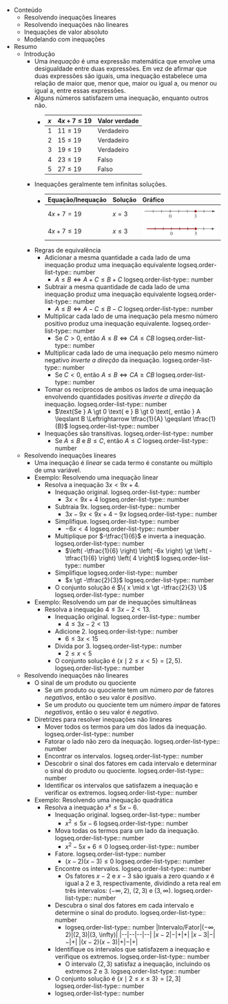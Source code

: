 - Conteúdo
	- Resolvendo inequações lineares
	- Resolvendo inequações não lineares
	- Inequações de valor absoluto
	- Modelando com inequações
- Resumo
	- Introdução
		- Uma *inequação* é uma expressão matemática que envolve uma desigualdade entre duas expressões. Em vez de afirmar que duas expressões são iguais, uma inequação estabelece uma relação de maior que, menor que, maior ou igual a, ou menor ou igual a, entre essas expressões.
		- Alguns números satisfazem uma inequação, enquanto outros não.
			- | $x$ | $4x + 7 \leqslant 19$ | Valor verdade |
			  | --- | --- | --- |
			  | $1$ | $11 \leqslant 19$ | Verdadeiro |
			  | $2$ | $15 \leqslant 19$ | Verdadeiro |
			  | $3$ | $19 \leqslant 19$ | Verdadeiro |
			  | $4$ | $23 \leqslant 19$ | Falso |
			  | $5$ | $27 \leqslant 19$ | Falso |
		- Inequações geralmente tem infinitas soluções.
			- |Equação/Inequação|Solução|Gráfico|
			  |--|--|--|
			  |$4x + 7 = 19$|$x = 3$| ![Pasted image 20241202200903.png](../assets/Pasted_image_20241202200903_1733279329712_0.png) |
			  |$4x + 7 \leqslant 19$|$x \leqslant 3$| ![Pasted image 20241202201036.png](../assets/Pasted_image_20241202201036_1733279363582_0.png) |
		- Regras de equivalência
			- Adicionar a mesma quantidade a cada lado de uma inequação produz uma inequação equivalente
			  logseq.order-list-type:: number
				- $A \leqslant B \Leftrightarrow A + C \leqslant B + C$
				  logseq.order-list-type:: number
			- Subtrair a mesma quantidade de cada lado de uma inequação produz uma inequação equivalente
			  logseq.order-list-type:: number
				- $A \leqslant B \Leftrightarrow A - C \leqslant B - C$
				  logseq.order-list-type:: number
			- Multiplicar cada lado de uma inequação pela mesmo número positivo produz uma inequação equivalente.
			  logseq.order-list-type:: number
				- $\text{Se } C \gt 0 \text{, então } A \leqslant B \Leftrightarrow CA \leqslant CB$
				  logseq.order-list-type:: number
			- Multiplicar cada lado de uma inequação pelo mesmo número negativo *inverte a direção* da inequação.
			  logseq.order-list-type:: number
				- $\text{Se } C \lt 0 \text{, então } A \leqslant B \Leftrightarrow CA \geqslant CB$
				  logseq.order-list-type:: number
			- Tomar os recíprocos de ambos os lados de uma inequação envolvendo quantidades positivas *inverte a direção* da inequação.
			  logseq.order-list-type:: number
				- $\text{Se } A \gt 0  \text{ e } B \gt 0 \text{, então } A \leqslant B \Leftrightarrow \tfrac{1}{A} \geqslant \tfrac{1}{B}$
				  logseq.order-list-type:: number
			- Inequações são transitivas.
			  logseq.order-list-type:: number
				- $\text{Se } A \leqslant B \text{ e } B \leqslant C \text{, então } A \leqslant C$
				  logseq.order-list-type:: number
	- Resolvendo inequações lineares
		- Uma inequação é *linear* se cada termo é constante ou múltiplo de uma variável.
		- Exemplo: Resolvendo uma inequação linear
			- Resolva a inequação $3x \lt 9x + 4$.
				- Inequação original.
				  logseq.order-list-type:: number
					- $3x \lt 9x + 4$
					  logseq.order-list-type:: number
				- Subtraia 9x.
				  logseq.order-list-type:: number
					- $3x - 9x \lt 9x + 4 - 9x$
					  logseq.order-list-type:: number
				- Simplifique.
				  logseq.order-list-type:: number
					- $-6x \lt 4$
					  logseq.order-list-type:: number
				- Multiplique por $-\tfrac{1}{6}$ e inverta a inequação.
				  logseq.order-list-type:: number
					- $\left( -\tfrac{1}{6} \right) \left( -6x \right) \gt \left( -\tfrac{1}{6} \right) \left( 4 \right)$
					  logseq.order-list-type:: number
				- Simplifique
				  logseq.order-list-type:: number
					- $x \gt -\tfrac{2}{3}$
					  logseq.order-list-type:: number
				- O conjunto solução é $\{ x \mid x \gt -\tfrac{2}{3} \}$
				  logseq.order-list-type:: number
		- Exemplo: Resolvendo um par de inequações simultâneas
			- Resolva a inequação $4 \leqslant 3x - 2 \lt 13$.
				- Inequação original.
				  logseq.order-list-type:: number
					- $4 \leqslant 3x - 2 \lt 13$
				- Adicione $2$.
				  logseq.order-list-type:: number
					- $6 \leqslant 3x \lt 15$
				- Divida por 3.
				  logseq.order-list-type:: number
					- $2 \leqslant x \lt 5$
				- O conjunto solução é $\{ x \mid 2 \leqslant x \lt 5 \} = [2,5)$.
				  logseq.order-list-type:: number
	- Resolvendo inequações não lineares
		- O sinal de um produto ou quociente
			- Se um produto ou quociente tem um número *par* de fatores *negativos*, então o seu valor é *positivo*.
			- Se um produto ou quociente tem um número *ímpar* de fatores *negativos*, então o seu valor é *negativo*.
		- Diretrizes para resolver inequações não lineares
			- Mover todos os termos para um dos lados da inequação.
			  logseq.order-list-type:: number
			- Fatorar o lado não zero da inequação.
			  logseq.order-list-type:: number
			- Encontrar os intervalos.
			  logseq.order-list-type:: number
			- Descobrir o sinal dos fatores em cada intervalo e determinar o sinal do produto ou quociente.
			  logseq.order-list-type:: number
			- Identificar os intervalos que satisfazem a inequação e verificar os extremos.
			  logseq.order-list-type:: number
		- Exemplo: Resolvendo uma inequação quadrática
			- Resolva a inequação $x² \leqslant 5x - 6$.
				- Inequação original.
				  logseq.order-list-type:: number
					- $x^2 \leqslant 5x - 6$
					  logseq.order-list-type:: number
				- Mova todas os termos para um lado da inequação.
				  logseq.order-list-type:: number
					- $x^2 - 5x + 6 \leqslant 0$
					  logseq.order-list-type:: number
				- Fatore.
				  logseq.order-list-type:: number
					- $(x - 2)(x - 3) \leqslant 0$
					  logseq.order-list-type:: number
				- Encontre os intervalos.
				  logseq.order-list-type:: number
					- Os fatores $x - 2$ e $x - 3$ são iguais a zero quando $x$ é igual a $2$ e $3$, respectivamente, dividindo a reta real em três intervalos: $(-\infty, 2)$, $(2, 3)$ e $(3, \infty)$.
					  logseq.order-list-type:: number
				- Descubra o sinal dos fatores em cada intervalo e determine o sinal do produto.
				  logseq.order-list-type:: number
					- logseq.order-list-type:: number
					  |Intervalo/Fator|$(-\infty, 2)$|$(2, 3)$|(3, \infty)|
					  |--|--|--|--|
					  |$x - 2$|$-$|$+$|$+$|
					  |$x - 3$|$-$|$-$|$+$|
					  |$(x - 2)(x - 3)$|$+$|$-$|$+$|
				- Identifique os intervalos que satisfazem a inequação e verifique os extremos.
				  logseq.order-list-type:: number
					- O intervalo $(2, 3)$ satisfaz a inequação, incluindo os extremos $2$ e $3$.
					  logseq.order-list-type:: number
				- O conjunto solução é $\{ x \mid 2 \leqslant x \leqslant 3 \} = [2, 3]$
				  logseq.order-list-type:: number
				- logseq.order-list-type:: number